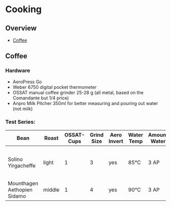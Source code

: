 # Cooking

## Overview

- [Coffee](#coffee)


## Coffee

### Hardware

- AeroPress Go
- Weber 6750 digital pocket thermometer
- OSSAT manual coffee grinder 25-28 g (all metal, based on the Comandante but 1/4 price)
- Anpro Milk Pitcher 350ml for better measuring and pouring out water (not milk)


### Test Series:

| Bean                         | Roast  | OSSAT-Cups | Grind Size | Aero Invert | Water Temp | Amount Water | Stiring   | Brew Time | Subjective 
|------------------------------|--------|------------|------------|-------------|------------|--------------|-----------|-----------|---------------------
| Solino Yirgacheffe           | light  | 1          | 3          | yes         | 85&deg;C   | 3 AP         | ?         | 50s       | &starf;&starf;&star;&star;&star; (quality but too light for me)
| Mounthagen Aethopien Sidamo  | middle | 1          | 4          | yes         | 90&deg;C   | 3 AP         | 10s slow  | 50s       | &starf;&starf;&starf;&star;&star;







